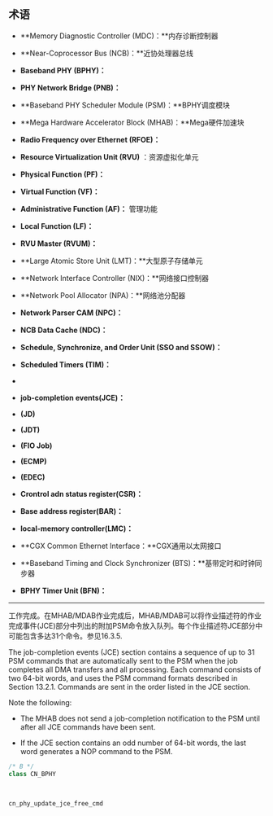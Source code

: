 ## 术语

- **Memory Diagnostic Controller (MDC)：**内存诊断控制器 

- **Near-Coprocessor Bus (NCB)：**近协处理器总线

- **Baseband PHY (BPHY)：**

- **PHY Network Bridge (PNB)：**

- **Baseband PHY Scheduler Module (PSM)：**BPHY调度模块

- **Mega Hardware Accelerator Block (MHAB)：**Mega硬件加速块

- **Radio Frequency over Ethernet (RFOE)：**

- **Resource Virtualization Unit (RVU)** ：资源虚拟化单元

- **Physical Function (PF)：**

- **Virtual Function (VF)：**

- **Administrative Function (AF)：** 管理功能

- **Local Function (LF)：**

- **RVU Master (RVUM)：**

- **Large Atomic Store Unit (LMT)：**大型原子存储单元

- **Network Interface Controller (NIX)：**网络接口控制器

- **Network Pool Allocator (NPA)：**网络池分配器

- **Network Parser CAM (NPC)：**

- **NCB Data Cache (NDC)：**

- **Schedule, Synchronize, and Order Unit (SSO and SSOW)：**

- **Scheduled Timers (TIM)：**

- 

    

- **job-completion events(JCE)：**

- **(JD)**

- **(JDT)**

- **(FIO Job)**

- **(ECMP)**

- **(EDEC)**

- **Crontrol adn status register(CSR)：**
- **Base address register(BAR)：**
- **local-memory controller(LMC)：**
- **CGX Common Ethernet Interface：**CGX通用以太网接口
- **Baseband Timing and Clock Synchronizer (BTS)：**基带定时和时钟同步器
- **BPHY Timer Unit (BFN)：**

---

工作完成。在MHAB/MDAB作业完成后，MHAB/MDAB可以将作业描述符的作业完成事件(JCE)部分中列出的附加PSM命令放入队列。每个作业描述符JCE部分中可能包含多达31个命令。参见16.3.5.

The job-completion events (JCE) section contains a sequence of up to 31 PSM commands that are automatically sent to the PSM when the job completes all DMA transfers and all processing. Each command consists of two 64-bit words, and uses the PSM command formats described in Section 13.2.1. Commands are sent in the order listed in the JCE section.

Note the following:

- The MHAB does not send a job-completion notification to the PSM until after all JCE commands have been sent.

- If the JCE section contains an odd number of 64-bit words, the last word generates a NOP command to the PSM.



```c++
/* B */
class CN_BPHY
    

    
cn_phy_update_jce_free_cmd
```







